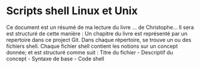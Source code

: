 # Scripts shell Linux et Unix
Ce document est un résumé de ma lecture du livre ... de Christophe...
Il sera est structuré de cette manière :
Un  chapitre du livre est représenté par un repertoire dans ce project Git.
Dans chaque répertoire, se trouve un ou des fichiers shell.
Chaque fichier shell contient les notions sur un concept donnée; et est structuré comme suit :
Titre du fichier - Descriptif du concept - Syntaxe de base - Code shell
